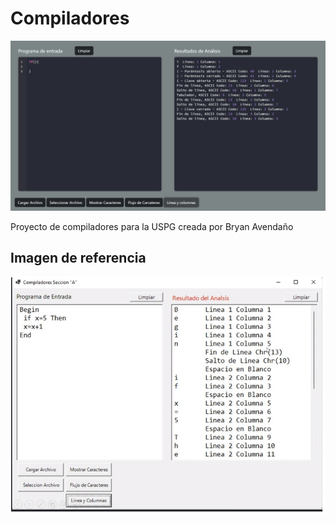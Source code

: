 # Compiladores

![Portada proyecto](./assets/images/portada.png)

Proyecto de compiladores para la USPG creada por Bryan Avendaño

## Imagen de referencia

![Imagen Referencia](./assets/images/imagenReferencia.jpeg)
